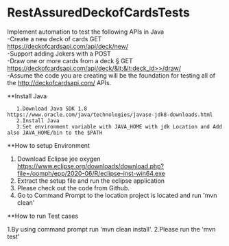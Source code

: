 # RestAssuredDeckofCardsTests
Implement automation to test the following APIs in Java  
       -Create a new deck of cards    GET https://deckofcardsapi.com/api/deck/new/  
       -Support adding Jokers with a POST  
       -Draw one or more cards from a deck  §  GET https://deckofcardsapi.com/api/deck/&lt;&lt;deck_id>>/draw/           
       -Assume the code you are creating will be the foundation for testing all of the http://deckofcardsapi.com/ APIs.

**Install Java

       1.Download Java SDK 1.8 https://www.oracle.com/java/technologies/javase-jdk8-downloads.html
       2.Install Java
       3.Set environment variable with JAVA_HOME with jdk Location and Add also JAVA_HOME/bin to the $PATH

**How to setup Environment

1. Download Eclipse jee oxygen https://www.eclipse.org/downloads/download.php?file=/oomph/epp/2020-06/R/eclipse-inst-win64.exe
2. Extract the setup file and run the eclipse application
3. Please check out the code from Github.
4. Go to Command Prompt to the location project is located and run 'mvn clean'


**How to run Test cases

1.By using command prompt run 'mvn clean install'.
2.Please run the 'mvn test'







